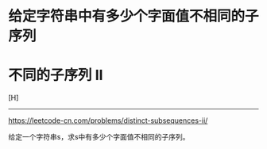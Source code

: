 # 给定字符串中有多少个字面值不相同的子序列
# 不同的子序列 II

[H]

---
https://leetcode-cn.com/problems/distinct-subsequences-ii/


给定一个字符串s，求s中有多少个字面值不相同的子序列。

